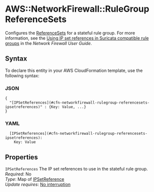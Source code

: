# AWS::NetworkFirewall::RuleGroup ReferenceSets<a name="aws-properties-networkfirewall-rulegroup-referencesets"></a>

Configures the [ReferenceSets](https://docs.aws.amazon.com/AWSCloudFormation/latest/UserGuide/aws-properties-networkfirewall-rulegroup-rulegroup.html#cfn-networkfirewall-rulegroup-rulegroup-referencesets) for a stateful rule group\. For more information, see the [Using IP set references in Suricata compatible rule groups](https://docs.aws.amazon.com/network-firewall/latest/developerguide/rule-groups-ip-set-references.html) in the *Network Firewall User Guide*\.

## Syntax<a name="aws-properties-networkfirewall-rulegroup-referencesets-syntax"></a>

To declare this entity in your AWS CloudFormation template, use the following syntax:

### JSON<a name="aws-properties-networkfirewall-rulegroup-referencesets-syntax.json"></a>

```
{
  "[IPSetReferences](#cfn-networkfirewall-rulegroup-referencesets-ipsetreferences)" : {Key: Value, ...}
}
```

### YAML<a name="aws-properties-networkfirewall-rulegroup-referencesets-syntax.yaml"></a>

```
  [IPSetReferences](#cfn-networkfirewall-rulegroup-referencesets-ipsetreferences): 
    Key: Value
```

## Properties<a name="aws-properties-networkfirewall-rulegroup-referencesets-properties"></a>

`IPSetReferences`  <a name="cfn-networkfirewall-rulegroup-referencesets-ipsetreferences"></a>
The IP set references to use in the stateful rule group\.  
*Required*: No  
*Type*: Map of [IPSetReference](aws-properties-networkfirewall-rulegroup-ipsetreference.md)  
*Update requires*: [No interruption](https://docs.aws.amazon.com/AWSCloudFormation/latest/UserGuide/using-cfn-updating-stacks-update-behaviors.html#update-no-interrupt)